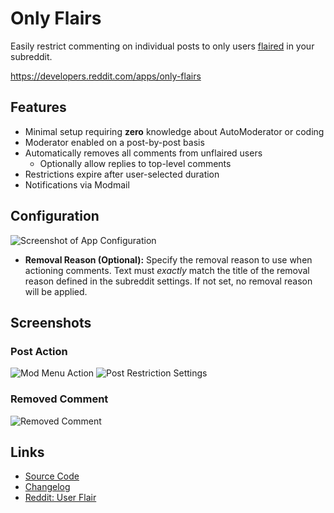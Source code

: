 # Only Flairs

Easily restrict commenting on individual posts to only users [flaired](https://support.reddithelp.com/hc/en-us/articles/15484503095060-User-Flair) in your subreddit.

https://developers.reddit.com/apps/only-flairs

## Features

* Minimal setup requiring **zero** knowledge about AutoModerator or coding
* Moderator enabled on a post-by-post basis
* Automatically removes all comments from unflaired users
  * Optionally allow replies to top-level comments
* Restrictions expire after user-selected duration
* Notifications via Modmail

## Configuration

![Screenshot of App Configuration](https://github.com/shiruken/only-flairs/assets/867617/2211098e-e41c-4b71-ad50-ece77d082e40)

* **Removal Reason (Optional):** Specify the removal reason to use when actioning comments. Text must _exactly_ match the title of the removal reason defined in the subreddit settings. If not set, no removal reason will be applied.

## Screenshots

### Post Action

![Mod Menu Action](https://github.com/shiruken/only-flairs/assets/867617/647c110b-ed45-4009-a322-60ac793d4747) ![Post Restriction Settings](https://github.com/shiruken/only-flairs/assets/867617/eff910b3-3006-4b81-881d-51d873158622)

### Removed Comment

![Removed Comment](https://github.com/shiruken/only-flairs/assets/867617/c9b91acb-05a9-4db7-8f08-c9a0e5779577)

## Links

* [Source Code](https://github.com/shiruken/only-flairs)
* [Changelog](https://github.com/shiruken/only-flairs/releases)
* [Reddit: User Flair](https://support.reddithelp.com/hc/en-us/articles/15484503095060-User-Flair)
